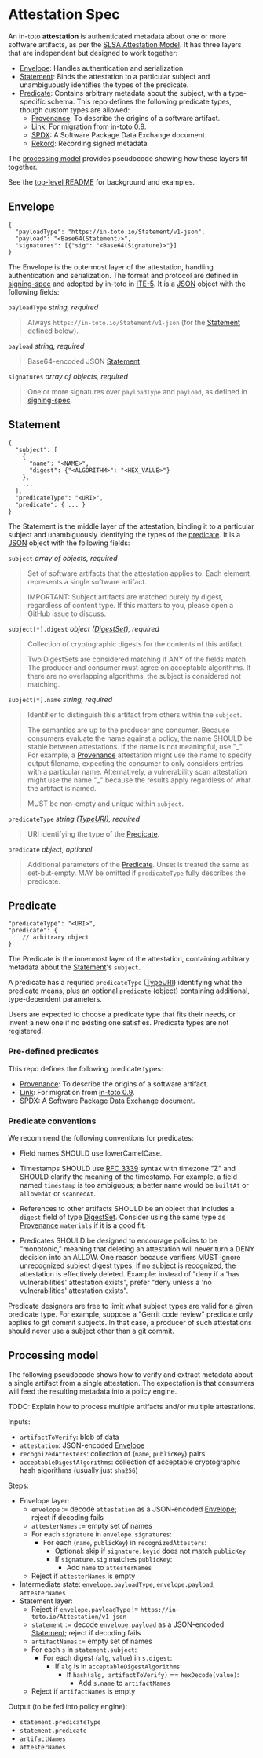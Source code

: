 # Attestation Spec

An in-toto **attestation** is authenticated metadata about one or more software
artifacts, as per the [SLSA Attestation Model]. It has three layers that are
independent but designed to work together:

<!-- BEGIN: When updating below, also update ../README.md#specification -->

*   [Envelope]: Handles authentication and serialization.
*   [Statement]: Binds the attestation to a particular subject and unambiguously
    identifies the types of the predicate.
*   [Predicate]: Contains arbitrary metadata about the subject, with a
    type-specific schema. This repo defines the following predicate types,
    though custom types are allowed:
    *   [Provenance]: To describe the origins of a software artifact.
    *   [Link]: For migration from [in-toto 0.9].
    *   [SPDX]: A Software Package Data Exchange document.
    *   [Rekord](predicate/rekord.md): Recording signed metadata

The [processing model] provides pseudocode showing how these layers fit
together.

<!-- END -->

See the [top-level README](../README.md) for background and examples.

## Envelope

```jsonc
{
  "payloadType": "https://in-toto.io/Statement/v1-json",
  "payload": "<Base64(Statement)>",
  "signatures": [{"sig": "<Base64(Signature)>"}]
}
```

The Envelope is the outermost layer of the attestation, handling authentication
and serialization. The format and protocol are defined in [signing-spec] and
adopted by in-toto in [ITE-5]. It is a [JSON] object with the following fields:

`payloadType` *string, required*

>   Always `https://in-toto.io/Statement/v1-json` (for the [Statement] defined
>   below).

`payload` *string, required*

>   Base64-encoded JSON [Statement].

`signatures` *array of objects, required*

>   One or more signatures over `payloadType` and `payload`, as defined in
>   [signing-spec].

## Statement

```jsonc
{
  "subject": [
    {
      "name": "<NAME>",
      "digest": {"<ALGORITHM>": "<HEX_VALUE>"}
    },
    ...
  ],
  "predicateType": "<URI>",
  "predicate": { ... }
}
```

The Statement is the middle layer of the attestation, binding it to a particular
subject and unambiguously identifying the types of the [predicate]. It is a
[JSON] object with the following fields:

`subject` _array of objects, required_

> Set of software artifacts that the attestation applies to. Each element
> represents a single software artifact.
>
> IMPORTANT: Subject artifacts are matched purely by digest, regardless of
> content type. If this matters to you, please open a GitHub issue to discuss.

`subject[*].digest` _object ([DigestSet]), required_

> Collection of cryptographic digests for the contents of this artifact.
>
> Two DigestSets are considered matching if ANY of the fields match. The
> producer and consumer must agree on acceptable algorithms. If there are no
> overlapping algorithms, the subject is considered not matching.

`subject[*].name` _string, required_

> Identifier to distinguish this artifact from others within the `subject`.
>
> The semantics are up to the producer and consumer. Because consumers evaluate
> the name against a policy, the name SHOULD be stable between attestations. If
> the name is not meaningful, use "\_". For example, a [Provenance] attestation
> might use the name to specify output filename, expecting the consumer to only
> considers entries with a particular name. Alternatively, a vulnerability scan
> attestation might use the name "\_" because the results apply regardless of
> what the artifact is named.
>
> MUST be non-empty and unique within `subject`.

`predicateType` _string ([TypeURI]), required_

> URI identifying the type of the [Predicate].

`predicate` _object, optional_

> Additional parameters of the [Predicate]. Unset is treated the same as
> set-but-empty. MAY be omitted if `predicateType` fully describes the
> predicate.

## Predicate

```jsonc
"predicateType": "<URI>",
"predicate": {
    // arbitrary object
}
```

The Predicate is the innermost layer of the attestation, containing arbitrary
metadata about the [Statement]'s `subject`.

A predicate has a requried `predicateType` ([TypeURI]) identifying what the
predicate means, plus an optional `predicate` (object) containing additional,
type-dependent parameters.

Users are expected to choose a predicate type that fits their needs, or invent a
new one if no existing one satisfies. Predicate types are not registered.

### Pre-defined predicates

This repo defines the following predicate types:

*   [Provenance]: To describe the origins of a software artifact.
*   [Link]: For migration from [in-toto 0.9].
*   [SPDX]: A Software Package Data Exchange document.

### Predicate conventions

We recommend the following conventions for predicates:

*   Field names SHOULD use lowerCamelCase.

*   Timestamps SHOULD use [RFC 3339] syntax with timezone "Z" and SHOULD clarify
    the meaning of the timestamp. For example, a field named `timestamp` is too
    ambiguous; a better name would be `builtAt` or `allowedAt` or `scannedAt`.

*   References to other artifacts SHOULD be an object that includes a `digest`
    field of type [DigestSet]. Consider using the same type as [Provenance]
    `materials` if it is a good fit.

*   Predicates SHOULD be designed to encourage policies to be "monotonic,"
    meaning that deleting an attestation will never turn a DENY decision into an
    ALLOW. One reason because verifiers MUST ignore unrecognized subject digest
    types; if no subject is recognized, the attestation is effectively deleted.
    Example: instead of "deny if a 'has vulnerabilities' attestation exists",
    prefer "deny unless a 'no vulnerabilities' attestation exists".

Predicate designers are free to limit what subject types are valid for a given
predicate type. For example, suppose a "Gerrit code review" predicate only
applies to git commit subjects. In that case, a producer of such attestations
should never use a subject other than a git commit.

## Processing model

The following pseudocode shows how to verify and extract metadata about a single
artifact from a single attestation. The expectation is that consumers will feed
the resulting metadata into a policy engine.

TODO: Explain how to process multiple artifacts and/or multiple attestations.

Inputs:

*   `artifactToVerify`: blob of data
*   `attestation`: JSON-encoded [Envelope]
*   `recognizedAttesters`: collection of (`name`, `publicKey`) pairs
*   `acceptableDigestAlgorithms`: collection of acceptable cryptographic hash
    algorithms (usually just `sha256`)

Steps:

*   Envelope layer:
    *   `envelope` := decode `attestation` as a JSON-encoded [Envelope]; reject
        if decoding fails
    *   `attesterNames` := empty set of names
    *   For each `signature` in `envelope.signatures`:
        *   For each (`name`, `publicKey`) in `recognizedAttesters`:
            *   Optional: skip if `signature.keyid` does not match `publicKey`
            *   If `signature.sig` matches `publicKey`:
                *   Add `name` to `attesterNames`
    *   Reject if `attesterNames` is empty
*   Intermediate state: `envelope.payloadType`, `envelope.payload`,
    `attesterNames`
*   Statement layer:
    *   Reject if `envelope.payloadType` !=
        `https://in-toto.io/Attestation/v1-json`
    *   `statement` := decode `envelope.payload` as a JSON-encoded [Statement];
        reject if decoding fails
    *   `artifactNames` := empty set of names
    *   For each `s` in `statement.subject`:
        *   For each digest (`alg`, `value`) in `s.digest`:
            *   If `alg` is in `acceptableDigestAlgorithms`:
                *   If `hash(alg, artifactToVerify)` == `hexDecode(value)`:
                    *   Add `s.name` to `artifactNames`
    *   Reject if `artifactNames` is empty

Output (to be fed into policy engine):

*   `statement.predicateType`
*   `statement.predicate`
*   `artifactNames`
*   `attesterNames`

[DigestSet]: field_types.md#DigestSet
[Envelope]: #envelope
[ITE-5]: https://github.com/in-toto/ITE/pull/13
[JSON]: https://www.json.org
[Link]: predicates/link.md
[Predicate]: #predicate
[Provenance]: predicates/provenance.md
[RFC 3339]: https://tools.ietf.org/html/rfc3339
[RFC 3986]: https://tools.ietf.org/html/rfc3986
[SLSA Attestation Model]: https://github.com/slsa-framework/slsa-controls/blob/main/attestations.md
[SPDX]: predicates/spdx.md
[Statement]: #statement
[TypeURI]: field_types.md#TypeURI
[in-toto 0.9]: https://github.com/in-toto/docs/blob/v0.9/in-toto-spec.md
[processing model]: #processing-model
[signing-spec]: https://github.com/secure-systems-lab/signing-spec
